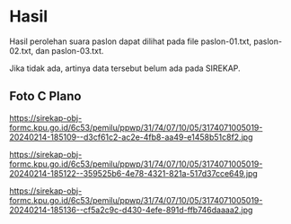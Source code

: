 # Hasil

Hasil perolehan suara paslon dapat dilihat pada file paslon-01.txt, paslon-02.txt, dan paslon-03.txt.

Jika tidak ada, artinya data tersebut belum ada pada SIREKAP.

## Foto C Plano

https://sirekap-obj-formc.kpu.go.id/6c53/pemilu/ppwp/31/74/07/10/05/3174071005019-20240214-185109--d3cf61c2-ac2e-4fb8-aa49-e1458b51c8f2.jpg

https://sirekap-obj-formc.kpu.go.id/6c53/pemilu/ppwp/31/74/07/10/05/3174071005019-20240214-185122--359525b6-4e78-4321-821a-517d37cce649.jpg

https://sirekap-obj-formc.kpu.go.id/6c53/pemilu/ppwp/31/74/07/10/05/3174071005019-20240214-185136--cf5a2c9c-d430-4efe-891d-ffb746daaaa2.jpg
